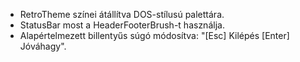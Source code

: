 - RetroTheme színei átállítva DOS-stílusú palettára.
- StatusBar most a HeaderFooterBrush-t használja.
- Alapértelmezett billentyűs súgó módosítva: "[Esc] Kilépés  [Enter] Jóváhagy".
